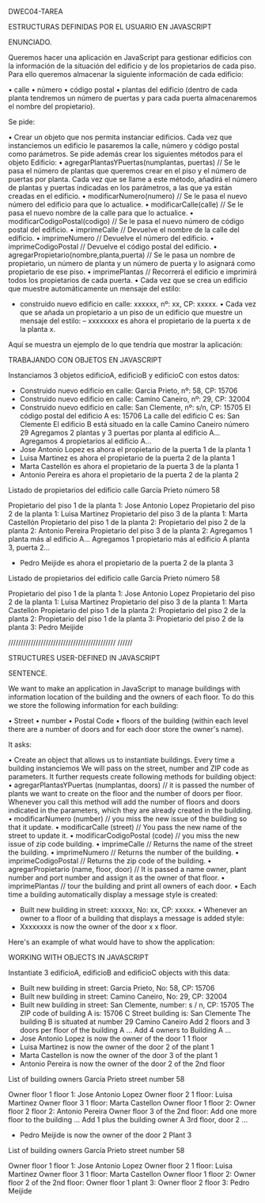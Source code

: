 DWEC04-TAREA

ESTRUCTURAS DEFINIDAS POR EL USUARIO EN JAVASCRIPT

ENUNCIADO.

Queremos hacer una aplicación en JavaScript para gestionar edificios con la información de la
situación del edificio y de los propietarios de cada piso. Para ello queremos almacenar la siguiente
información de cada edificio:

• calle
• número
• código postal
• plantas del edificio (dentro de cada planta tendremos un número de puertas y para cada
puerta almacenaremos el nombre del propietario).

Se pide:

• Crear un objeto que nos permita instanciar edificios. Cada vez que instanciemos un edificio
le pasaremos la calle, número y código postal como parámetros. Se pide además crear los
siguientes métodos para el objeto Edificio:
• agregarPlantasYPuertas(numplantas, puertas) // Se le pasa el número de plantas que
queremos crear en el piso y el número de puertas por planta. Cada vez que se llame
a este método, añadirá el número de plantas y puertas indicadas en los parámetros, a
las que ya están creadas en el edificio.
• modificarNumero(numero) // Se le pasa el nuevo número del edificio para que lo
actualice.
• modificarCalle(calle) // Se le pasa el nuevo nombre de la calle para que lo actualice.
• modificarCodigoPostal(codigo) // Se le pasa el nuevo número de código postal del
edificio.
• imprimeCalle // Devuelve el nombre de la calle del edificio.
• imprimeNumero // Devuelve el número del edificio.
• imprimeCodigoPostal // Devuelve el código postal del edificio.
• agregarPropietario(nombre,planta,puerta) // Se le pasa un nombre de propietario, un
número de planta y un número de puerta y lo asignará como propietario de ese piso.
• imprimePlantas // Recorrerá el edificio e imprimirá todos los propietarios de cada
puerta.
• Cada vez que se crea un edificio que muestre automáticamente un mensaje del estilo:
- construido nuevo edificio en calle: xxxxxx, nº: xx, CP: xxxxx.
• Cada vez que se añada un propietario a un piso de un edificio que muestre un mensaje del
estilo:
– xxxxxxxx es ahora el propietario de la puerta x de la planta x.

Aquí se muestra un ejemplo de lo que tendría que mostrar la aplicación:

TRABAJANDO CON OBJETOS EN JAVASCRIPT

Instanciamos 3 objetos edificioA, edificioB y edificioC con estos datos:

- Construido nuevo edificio en calle: Garcia Prieto, nº: 58, CP: 15706
- Construido nuevo edificio en calle: Camino Caneiro, nº: 29, CP: 32004
- Construido nuevo edificio en calle: San Clemente, nº: s/n, CP: 15705
El código postal del edificio A es: 15706
La calle del edificio C es: San Clemente
El edificio B está situado en la calle Camino Caneiro número 29
Agregamos 2 plantas y 3 puertas por planta al edificio A...
Agregamos 4 propietarios al edificio A...
- Jose Antonio Lopez es ahora el propietario de la puerta 1 de la planta 1
- Luisa Martinez es ahora el propietario de la puerta 2 de la planta 1
- Marta Castellón es ahora el propietario de la puerta 3 de la planta 1
- Antonio Pereira es ahora el propietario de la puerta 2 de la planta 2

Listado de propietarios del edificio calle García Prieto número 58

Propietario del piso 1 de la planta 1: Jose Antonio Lopez
Propietario del piso 2 de la planta 1: Luisa Martinez
Propietario del piso 3 de la planta 1: Marta Castellón
Propietario del piso 1 de la planta 2:
Propietario del piso 2 de la planta 2: Antonio Pereira
Propietario del piso 3 de la planta 2:
Agregamos 1 planta más al edificio A...
Agregamos 1 propietario más al edificio A planta 3, puerta 2...

- Pedro Meijide es ahora el propietario de la puerta 2 de la planta 3 

Listado de propietarios del edificio calle García Prieto número 58

Propietario del piso 1 de la planta 1: Jose Antonio Lopez
Propietario del piso 2 de la planta 1: Luisa Martinez
Propietario del piso 3 de la planta 1: Marta Castellón
Propietario del piso 1 de la planta 2:
Propietario del piso 2 de la planta 2:
Propietario del piso 1 de la planta 3:
Propietario del piso 2 de la planta 3: Pedro Meijide 

/////////////////////////////////////////// //////

STRUCTURES USER-DEFINED IN JAVASCRIPT

SENTENCE.

We want to make an application in JavaScript to manage buildings with information
location of the building and the owners of each floor. To do this we store the following
information for each building:

• Street
• number
• Postal Code
• floors of the building (within each level there are a number of doors and for each
door store the owner's name).

It asks:

• Create an object that allows us to instantiate buildings. Every time a building instanciemos
We will pass on the street, number and ZIP code as parameters. It further requests create
following methods for building object:
• agregarPlantasYPuertas (numplantas, doors) // it is passed the number of plants
we want to create on the floor and the number of doors per floor. Whenever you call
this method will add the number of floors and doors indicated in the parameters,
which they are already created in the building.
• modificarNumero (number) // you miss the new issue of the building so that it
update.
• modificarCalle (street) // You pass the new name of the street to update it.
• modificarCodigoPostal (code) // you miss the new issue of zip code
building.
• imprimeCalle // Returns the name of the street the building.
• imprimeNumero // Returns the number of the building.
• imprimeCodigoPostal // Returns the zip code of the building.
• agregarPropietario (name, floor, door) // It is passed a name owner,
plant number and port number and assign it as the owner of that floor.
• imprimePlantas // tour the building and print all owners of each
door.
• Each time a building automatically display a message style is created:
- Built new building in street: xxxxxx, No: xx, CP: xxxxx.
• Whenever an owner to a floor of a building that displays a message is added
style:
- Xxxxxxxx is now the owner of the door x x floor.

Here's an example of what would have to show the application:

WORKING WITH OBJECTS IN JAVASCRIPT

Instantiate 3 edificioA, edificioB and edificioC objects with this data:

- Built new building in street: Garcia Prieto, No: 58, CP: 15706
- Built new building in street: Camino Caneiro, No: 29, CP: 32004
- Built new building in street: San Clemente, number: s / n, CP: 15705
The ZIP code of building A is: 15706
C Street building is: San Clemente
The building B is situated at number 29 Camino Caneiro
Add 2 floors and 3 doors per floor of the building A ...
Add 4 owners to Building A ...
- Jose Antonio Lopez is now the owner of the door 1 1 floor
- Luisa Martinez is now the owner of the door 2 of the plant 1
- Marta Castellon is now the owner of the door 3 of the plant 1
- Antonio Pereira is now the owner of the door 2 of the 2nd floor

List of building owners García Prieto street number 58

Owner floor 1 floor 1: Jose Antonio Lopez
Owner floor 2 1 floor: Luisa Martinez
Owner floor 3 1 floor: Marta Castellon
Owner floor 1 floor 2:
Owner floor 2 floor 2: Antonio Pereira
Owner floor 3 of the 2nd floor:
Add one more floor to the building ...
Add 1 plus the building owner A 3rd floor, door 2 ...

- Pedro Meijide is now the owner of the door 2 Plant 3

List of building owners García Prieto street number 58

Owner floor 1 floor 1: Jose Antonio Lopez
Owner floor 2 1 floor: Luisa Martinez
Owner floor 3 1 floor: Marta Castellon
Owner floor 1 floor 2:
Owner floor 2 of the 2nd floor:
Owner floor 1 plant 3:
Owner floor 2 floor 3: Pedro Meijide
